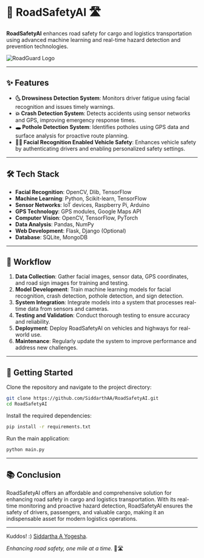 # 🚛 RoadSafetyAI 🛣️

**RoadSafetyAI** enhances road safety for cargo and logistics transportation using advanced machine learning and real-time hazard detection and prevention technologies.

![RoadGuard Logo](https://its-norway.no/wp-content/uploads/2023/02/Roadguard-logo.png)

---

## ✨ Features

- **🌜 Drowsiness Detection System**: Monitors driver fatigue using facial recognition and issues timely warnings.
- **💥 Crash Detection System**: Detects accidents using sensor networks and GPS, improving emergency response times.
- **🕳️ Pothole Detection System**: Identifies potholes using GPS data and surface analysis for proactive route planning.
- **👤🚗 Facial Recognition Enabled Vehicle Safety**: Enhances vehicle safety by authenticating drivers and enabling personalized safety settings.

---

## 🛠️ Tech Stack

- **Facial Recognition**: OpenCV, Dlib, TensorFlow
- **Machine Learning**: Python, Scikit-learn, TensorFlow
- **Sensor Networks**: IoT devices, Raspberry Pi, Arduino
- **GPS Technology**: GPS modules, Google Maps API
- **Computer Vision**: OpenCV, TensorFlow, PyTorch
- **Data Analysis**: Pandas, NumPy
- **Web Development**: Flask, Django (Optional)
- **Database**: SQLite, MongoDB

---

## 📝 Workflow

1. **Data Collection**: Gather facial images, sensor data, GPS coordinates, and road sign images for training and testing.
2. **Model Development**: Train machine learning models for facial recognition, crash detection, pothole detection, and sign detection.
3. **System Integration**: Integrate models into a system that processes real-time data from sensors and cameras.
4. **Testing and Validation**: Conduct thorough testing to ensure accuracy and reliability.
5. **Deployment**: Deploy RoadSafetyAI on vehicles and highways for real-world use.
6. **Maintenance**: Regularly update the system to improve performance and address new challenges.

---

## 🚀 Getting Started

Clone the repository and navigate to the project directory:

```sh
git clone https://github.com/SiddarthAA/RoadSafetyAI.git
cd RoadSafetyAI
```

Install the required dependencies:

```sh
pip install -r requirements.txt
```

Run the main application:

```sh
python main.py
```

---

## 📚 Conclusion

RoadSafetyAI offers an affordable and comprehensive solution for enhancing road safety in cargo and logistics transportation. With its real-time monitoring and proactive hazard detection, RoadSafetyAI ensures the safety of drivers, passengers, and valuable cargo, making it an indispensable asset for modern logistics operations.

---

Kuddos! :) [Siddartha A Yogesha](https://github.com/SiddarthAA). 

*Enhancing road safety, one mile at a time.* 🚛🛣️
